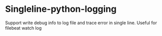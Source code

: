 # Singleline-python-logging
Support write  debug info to log file and trace error in single line. Useful for filebeat watch log


